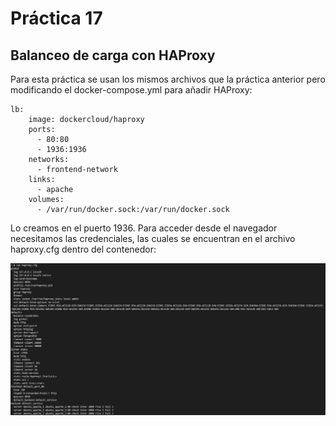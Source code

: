 # Práctica 17

## Balanceo de carga con HAProxy

Para esta práctica se usan los mismos archivos que la práctica anterior pero modificando el docker-compose.yml para añadir HAProxy:

```
lb:
    image: dockercloud/haproxy
    ports:
      - 80:80
      - 1936:1936
    networks:
      - frontend-network
    links:
      - apache
    volumes: 
      - /var/run/docker.sock:/var/run/docker.sock
```

Lo creamos en el puerto 1936. Para acceder desde el navegador necesitamos las credenciales, las cuales se encuentran en el archivo haproxy.cfg dentro del contenedor:

![haproxy.cfg](https://raw.githubusercontent.com/arr588/iaw-practica-17/main/img/1.png)